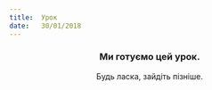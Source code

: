 ```yaml
---
title:  Урок
date:   30/01/2018
---
```


### <center>Ми готуємо цей урок.</center>
<center>Будь ласка, зайдіть пізніше.</center>